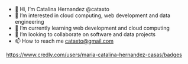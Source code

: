 - 👋 Hi, I’m Catalina Hernandez @cataxto
- 👀 I’m interested in cloud computing, web development and data engineering
- 🌱 I’m currently learning web development and cloud computing
- 💞️ I’m looking to collaborate on software and data projects
- 📫 How to reach me cataxto@gmail.com


https://www.credly.com/users/maria-catalina-hernandez-casas/badges

<!---
cataxto/cataxto is a ✨ special ✨ repository because its `README.md` (this file) appears on your GitHub profile.
You can click the Preview link to take a look at your changes.
--->
